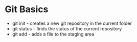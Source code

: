 # Git Basics
* git init - creates a new git repository in the current folder
* git status - finds the status of the current repository
* git add - adds a file to the staging area
